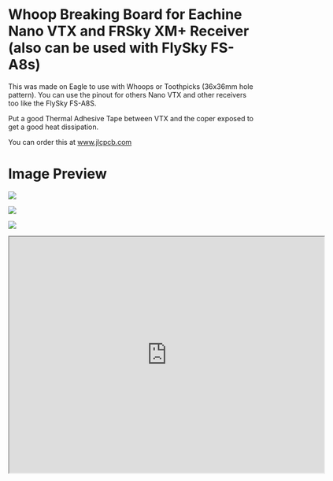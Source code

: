 # Whoop Breaking Board for Eachine Nano VTX and FRSky XM+ Receiver (also can be used with FlySky FS-A8s)

This was made on Eagle to use with Whoops or Toothpicks (36x36mm hole pattern).
You can use the pinout for others Nano VTX and other receivers too like the FlySky FS-A8S.

Put a good Thermal Adhesive Tape between VTX and the coper exposed to get a good heat dissipation.

You can order this at www.jlcpcb.com

# Image Preview

![](https://drive.google.com/open?id=1iUUcXs84tWPbQuerP0Vjx0s_0JtEAke5/preview)

![](https://drive.google.com/open?id=1LIeeWNcX6xUaKdaF0efx-c5U-BY1OxVp/preview)

![](https://drive.google.com/file/d/1T_V0PN309J-p8Q6CPHZrkdQEzRxZ1-7k/preview)

<iframe src="https://drive.google.com/file/d/1T_V0PN309J-p8Q6CPHZrkdQEzRxZ1-7k/preview" width="640" height="480"></iframe>
